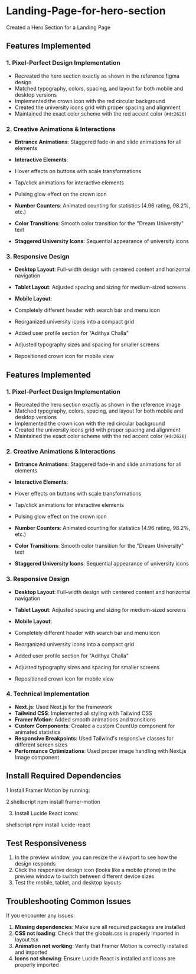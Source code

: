 # Landing-Page-for-hero-section
Created a Hero Section for a Landing Page


## Features Implemented

### 1. Pixel-Perfect Design Implementation

- Recreated the hero section exactly as shown in the reference figma design 
- Matched typography, colors, spacing, and layout for both mobile and desktop versions
- Implemented the crown icon with the red circular background
- Created the university icons grid with proper spacing and alignment
- Maintained the exact color scheme with the red accent color (`#dc2626`)


### 2. Creative Animations & Interactions

- **Entrance Animations**: Staggered fade-in and slide animations for all elements
- **Interactive Elements**:

- Hover effects on buttons with scale transformations
- Tap/click animations for interactive elements
- Pulsing glow effect on the crown icon



- **Number Counters**: Animated counting for statistics (4.96 rating, 98.2%, etc.)
- **Color Transitions**: Smooth color transition for the "Dream University" text
- **Staggered University Icons**: Sequential appearance of university icons


### 3. Responsive Design

- **Desktop Layout**: Full-width design with centered content and horizontal navigation
- **Tablet Layout**: Adjusted spacing and sizing for medium-sized screens
- **Mobile Layout**:

- Completely different header with search bar and menu icon
- Reorganized university icons into a compact grid
- Added user profile section for "Adithya Challa"
- Adjusted typography sizes and spacing for smaller screens
- Repositioned crown icon for mobile view




## Features Implemented

### 1. Pixel-Perfect Design Implementation

- Recreated the hero section exactly as shown in the reference image
- Matched typography, colors, spacing, and layout for both mobile and desktop versions
- Implemented the crown icon with the red circular background
- Created the university icons grid with proper spacing and alignment
- Maintained the exact color scheme with the red accent color (`#dc2626`)


### 2. Creative Animations & Interactions

- **Entrance Animations**: Staggered fade-in and slide animations for all elements
- **Interactive Elements**:

- Hover effects on buttons with scale transformations
- Tap/click animations for interactive elements
- Pulsing glow effect on the crown icon



- **Number Counters**: Animated counting for statistics (4.96 rating, 98.2%, etc.)
- **Color Transitions**: Smooth color transition for the "Dream University" text
- **Staggered University Icons**: Sequential appearance of university icons


### 3. Responsive Design

- **Desktop Layout**: Full-width design with centered content and horizontal navigation
- **Tablet Layout**: Adjusted spacing and sizing for medium-sized screens
- **Mobile Layout**:

- Completely different header with search bar and menu icon
- Reorganized university icons into a compact grid
- Added user profile section for "Adithya Challa"
- Adjusted typography sizes and spacing for smaller screens
- Repositioned crown icon for mobile view





### 4. Technical Implementation

- **Next.js**: Used Next.js for the framework
- **Tailwind CSS**: Implemented all styling with Tailwind CSS
- **Framer Motion**: Added smooth animations and transitions
- **Custom Components**: Created a custom CountUp component for animated statistics
- **Responsive Breakpoints**: Used Tailwind's responsive classes for different screen sizes
- **Performance Optimizations**: Used proper image handling with Next.js Image component

  
##  Install Required Dependencies

1 Install Framer Motion by running:

2 shellscript
npm install framer-motion



3. Install Lucide React icons:

shellscript
npm install lucide-react


## Test Responsiveness

1. In the preview window, you can resize the viewport to see how the design responds
2. Click the responsive design icon (looks like a mobile phone) in the preview window to switch between different device sizes
3. Test the mobile, tablet, and desktop layouts


## Troubleshooting Common Issues

If you encounter any issues:

1. **Missing dependencies**: Make sure all required packages are installed
2. **CSS not loading**: Check that the globals.css is properly imported in layout.tsx
3. **Animation not working**: Verify that Framer Motion is correctly installed and imported
4. **Icons not showing**: Ensure Lucide React is installed and icons are properly imported
